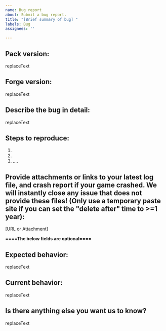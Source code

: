```yaml
---
name: Bug report
about: Submit a bug report.
title: "[Brief summary of bug] "
labels: Bug
assignees: ''

---
```


<!---
This is the bug report template, use it only to submit bugs. If this is a feature suggestion, go back and use the "enhancement" template.
When providing logs, you must close the game after the bug happens (if it didn't already crash) and move the latest.log file to your desktop. If you start the game up again, the latest.log will be replaced by a new one containing none of the relevant information!

===================================
The title of this submission must be a brief description of the bug to make it easier to find. 
Please assign your submission to a project in the menu bar to the right (Not required, but saves me time). Click on projects, repository, and then on "bug tracking" if this is a bug report, or "project organization" if this is a suggestion. This helps us organize them.
===================================

Please provide the requested information (if we ask for versions, do not just say latest). If you do not, your issue will simply be ignored and closed. You may be asked by a dev to provide additional information. If you do not provide additional information within a reasonable window of time, your issue will also be closed. 

Before submitting an issue, make sure to search through existing bug reports to ensure you do not make a duplicate report, as this will simply slow down development!
--->

## **Pack version:**
replaceText

## **Forge version:**
replaceText

## **Describe the bug in detail:**
replaceText

## **Steps to reproduce:**
1.
2.
3. ....

## **Provide attachments or links to your latest log file, and crash report if your game crashed. We will instantly close any issue that does not provide these files! (Only use a temporary paste site if you can set the "delete after" time to >=1 year):**
[URL or Attachment] 

**====The below fields are optional====**

## **Expected behavior:**
replaceText

## **Current behavior:**
replaceText

## **Is there anything else you want us to know?**
replaceText
